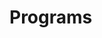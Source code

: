 # Programs

































































































































































































